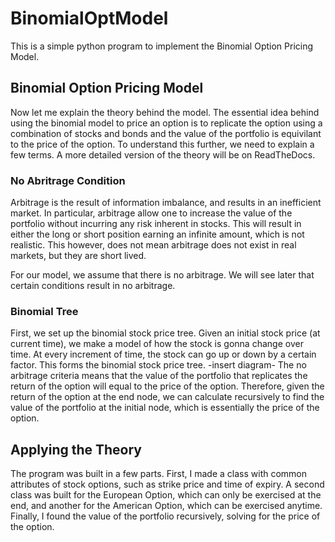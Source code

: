 # BinomialOptModel
This is a simple python program to implement the Binomial Option Pricing Model. 

## Binomial Option Pricing Model
Now let me explain the theory behind the model. The essential idea behind using the binomial model to price an option is to replicate the option using a combination of stocks and bonds and the value of the portfolio is equivilant to the price of the option. To understand this further, we need to explain a few terms. A more detailed version of the theory will be on ReadTheDocs.

### No Abritrage Condition

Arbitrage is the result of information imbalance, and results in an inefficient market. In particular, arbitrage allow one to increase the value of the portfolio without incurring any risk inherent in stocks. This will result in either the long or short position earning an infinite amount, which is not realistic. This however, does not mean arbitrage does not exist in real markets, but they are short lived. 

For our model, we assume that there is no arbitrage. We will see later that certain conditions result in no arbitrage. 


### Binomial Tree

First, we set up the binomial stock price tree. Given an initial stock price (at current time), we make a model of how the stock is gonna change over time. At every increment of time, the stock can go up or down by a certain factor. This forms the binomial stock price tree. 
-insert diagram-
The no arbitrage criteria means that the value of the portfolio that replicates the return of the option will equal to the price of the option. Therefore, given the return of the option at the end node, we can calculate recursively to find the value of the portfolio at the initial node, which is essentially the price of the option.

## Applying the Theory

The program was built in a few parts. First, I made a class with common attributes of stock options, such as strike price and time of expiry. A second class was built for the European Option, which can only be exercised at the end, and another for the American Option, which can be exercised anytime. Finally, I found the value of the portfolio recursively, solving for the price of the option.
